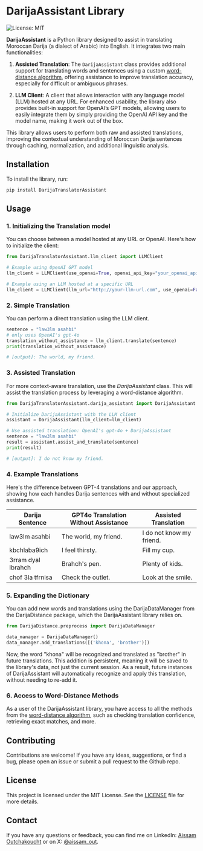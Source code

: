 # DarijaAssistant Library

![License: MIT](https://img.shields.io/badge/License-MIT-blue.svg)

**DarijaAssistant** is a Python library designed to assist in translating Moroccan Darija (a dialect of Arabic) into English. It integrates two main functionalities:

1. **Assisted Translation**: The `DarijaAssistant` class provides additional support for translating words and sentences using a custom [word-distance algorithm](https://pypi.org/project/DarijaDistance/), offering assistance to improve translation accuracy, especially for difficult or ambiguous phrases.

2. **LLM Client**: A client that allows interaction with any language model (LLM) hosted at any URL. For enhanced usability, the library also provides built-in support for OpenAI’s GPT models, allowing users to easily integrate them by simply providing the OpenAI API key and the model name, making it work out of the box.

This library allows users to perform both raw and assisted translations, improving the contextual understanding of Moroccan Darija sentences through caching, normalization, and additional linguistic analysis.


## Installation

To install the library, run:

```bash
pip install DarijaTranslatorAssistant
```

## Usage

### 1. Initializing the Translation model

You can choose between a model hosted at any URL or OpenAI. Here's how to initialize the client:

```python
from DarijaTranslatorAssistant.llm_client import LLMClient

# Example using OpenAI GPT model
llm_client = LLMClient(use_openai=True, openai_api_key="your_openai_api_key", openai_model="gpt-4o")

# Example using an LLM hosted at a specific URL
llm_client = LLMClient(llm_url="http://your-llm-url.com", use_openai=False)
```

### 2. Simple Translation

You can perform a direct translation using the LLM client.

```python
sentence = "law3lm asahbi"
# only uses OpenAI's gpt-4o
translation_without_assistance = llm_client.translate(sentence)
print(translation_without_assistance)

# [output]: The world, my friend.
```

### 3. Assisted Translation

For more context-aware translation, use the *DarijaAssistant* class. This will assist the translation process by leveraging a word-distance algorithm.

```python
from DarijaTranslatorAssistant.darija_assistant import DarijaAssistant

# Initialize DarijaAssistant with the LLM client
assistant = DarijaAssistant(llm_client=llm_client)

# Use assisted translation: OpenAI's gpt-4o + DarijaAssistant
sentence = "law3lm asahbi"
result = assistant.assist_and_translate(sentence)
print(result)

# [output]: I do not know my friend.
```

### 4. Example Translations

Here's the difference between GPT-4 translations and our approach, showing how each handles Darija sentences with and without specialized assistance.

| Darija Sentence    | GPT4o Translation Without Assistance | Assisted Translation     |
|--------------------|--------------------------------------|--------------------------|
| law3lm asahbi      | The world, my friend.                | I do not know my friend. |
| kbchlaba9ich       | I feel thirsty.                      | Fill my cup.             |
| 3rram dyal lbrahch | Brahch's pen.                        | Plenty of kids.          |
| chof 3la tfrnisa   | Check the outlet.                    | Look at the smile.       |

### 5. Expanding the Dictionary

You can add new words and translations using the DarijaDataManager from the DarijaDistance package, which the DarijaAssistant library relies on.

```python
from DarijaDistance.preprocess import DarijaDataManager

data_manager = DarijaDataManager()
data_manager.add_translations([('khona', 'brother')])
```

Now, the word "khona" will be recognized and translated as "brother" in future translations. This addition is persistent, meaning it will be saved to the library's data, not just the current session. As a result, future instances of DarijaAssistant will automatically recognize and apply this translation, without needing to re-add it.

### 6. Access to Word-Distance Methods

As a user of the DarijaAssistant library, you have access to all the methods from the [word-distance algorithm](https://pypi.org/project/DarijaDistance/), such as checking translation confidence, retrieving exact matches, and more.

## Contributing

Contributions are welcome! If you have any ideas, suggestions, or find a bug, please open an issue or submit a pull request to the Github repo.


## License

This project is licensed under the MIT License. See the [LICENSE](https://github.com/aissam-out/DarijaTranslatorAssistant/blob/main/License) file for more details.

## Contact

If you have any questions or feedback, you can find me on LinkedIn: [Aissam Outchakoucht](https://www.linkedin.com/in/aissam-outchakoucht/) or on X: [@aissam_out](https://x.com/aissam_out).
